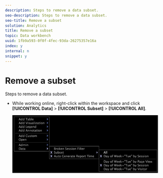 ```yaml
---
description: Steps to remove a data subset.
seo-description: Steps to remove a data subset.
seo-title: Remove a subset
solution: Analytics
title: Remove a subset
topic: Data workbench
uuid: 1fb9a593-0f0f-4fec-93da-26275357e16a
index: y
internal: n
snippet: y
---
```


# Remove a subset

Steps to remove a data subset.

* While working online, right-click within the workspace and click **[!UICONTROL Data]** > **[!UICONTROL Subset]** > **[!UICONTROL All]**.

  ![](assets/mnu_Subset_All.png)

